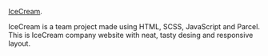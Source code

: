 [IceCream](https://szymonogniewski.github.io/IceCream/).

IceCream is a team project made using HTML, SCSS, JavaScript and Parcel. This is IceCream company website with neat, tasty desing and responsive layout.
